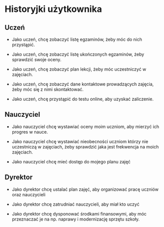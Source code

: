 # Historyjki użytkownika

## Uczeń

* Jako uczeń, chcę zobaczyć listę egzaminów, żeby móc do nich przystąpić.

* Jako uczeń, chcę zobaczyć listę ukończonych egzaminów, żeby sprawdzić swoje oceny.

* Jako uczeń, chcę zobaczyć plan lekcji, żeby móc uczestniczyć w zajęciach.

* Jako uczeń, chcę zobaczyć dane kontaktowe prowadzących zajęcia, żeby móc się z nimi
  skontaktować.

* Jako uczeń, chcę przystąpić do testu online, aby uzyskać zaliczenie.

## Nauczyciel

* Jako nauczyciel chcę wystawiać oceny moim uczniom, aby mierzyć ich progres w nauce.

* Jako nauczyciel chcę wystawiać nieobecności uczniom którzy nie uczestniczą w
  zajęciach, żeby sprawdzić jaka jest frekwencja na moich zajęciach.

* Jako nauczyciel chcę mieć dostęp do mojego planu zajęć

## Dyrektor

* Jako dyrektor chcę ustalać plan zajęć, aby organizować pracę uczniów oraz
  nauczycieli

* Jako dyrektor chcę zatrudniać nauczycieli, aby miał kto uczyć

* Jako dyrektor chcę dysponować środkami finansowymi, aby móc przeznaczać je na np.
  naprawy i modernizację sprzętu szkoły.

